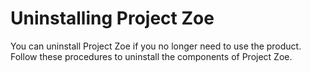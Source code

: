 # Uninstalling Project Zoe

You can uninstall Project Zoe if you no longer need to use the product. Follow these procedures to uninstall the components of Project Zoe.
